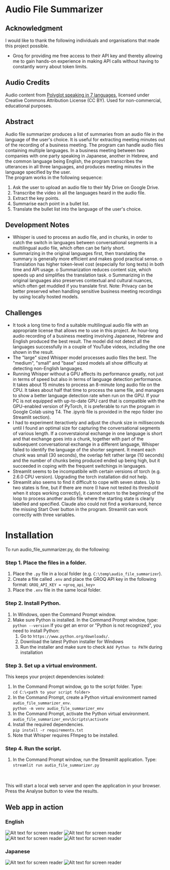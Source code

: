 # Audio File Summarizer

## Acknowledgment
I would like to thank the following individuals and organisations that made this project possible.
* Groq for providing me free access to their API key and thereby allowing me to gain hands-on experience in making API calls without having to constantly worry about token limits.

## Audio Credits
Audio content from [Polyglot speaking in 7 languages](https://www.youtube.com/watch?v=esaXXVD0PTc), licensed under Creative Commons Attribution License (CC BY). Used for non-commercial, educational purposes.

## Abstract
Audio file summarizer produces a list of summaries from an audio file in the language of the user's choice. It is useful for extracting meeting minutes out of the recording of a business meeting. The program can handle audio files containing multiple languages. In a business meeting between two companies with one party speaking in Japanese, another in Hebrew, and the common language being English, the program transcribes the utterances in all three languages, and produces meeting minutes in the language specified by the user.
<br>
The program works in the following sequence:
1. Ask the user to upload an audio file to their My Drive on Google Drive.
2. Transcribe the video in all the languages heard in the audio file.
3. Extract the key points.
4. Summarise each point in a bullet list.
5. Translate the bullet list into the language of the user's choice.

## Development Notes
* Whisper is used to process an audio file, and in chunks, in order to catch the switch in languages between conversational segments in a multilingual audio file, which often can be fairly short. 
* Summarizing in the original languages first, then translating the summary is generally more efficient and makes good practical sense.
o Translation has higher token-level cost (especially for long texts) in both time and API usage.
o Summarization reduces content size, which speeds up and simplifies the translation task.
o Summarizing in the original languages also preserves contextual and cultural nuances, which often get muddled if you translate first.
Note: Privacy can be better preserved when handling sensitive business meeting recordings by using locally hosted models.

## Challenges
* It took a long time to find a suitable multilingual audio file with an appropriate license that allows me to use in this project. An hour-long audio recording of a business meeting involving Japanese, Hebrew and English produced the best result. The model did not detect all the languages successfully in a couple of YouTube videos, including the one shown in the result.
* The "large" sized Whisper model processes audio files the best. The "medium", "small" and "base" sized models all show difficulty at detecting non-English languages.
* Running Whisper without a GPU affects its performance greatly, not just in terms of speed but also in terms of language detection performance. It takes about 15 minutes to process an 8-minute long audio file on the CPU. It takes about half that time to process the same file, and manages to show a better language detection rate when run on the GPU. If your PC is not equipped with up-to-date GPU card that is compatible with the GPU-enabled version of PyTorch, it is preferable to run the program in Google Colab using T4. The .ipynb file is provided in the repo folder (no Streamlit section).  
* I had to experiment iteractively and adjust the chunk size in milliseconds until I found an optimal size for capturing the conversational segments of various length. If a converstaional exchange in one language is short and that exchange goes into a chunk, together with part of the subsequent conversational exchange in a different language, Whisper failed to identify the language of the shorter segment. It meant each chunk was small (30 seconds), the overlap felt rather large (10 seconds) and the number of chunks being produced ended up being high, but it succeeded in coping with the frequent switchings in languages.
* Streamlit seems to be incompatibile with certain versions of torch (e.g. 2.6.0 CPU version). Upgrading the torch installation did not help. 
* Streamlit also seems to find it difficult to cope with seven states. Up to two states is fine, but if there are more (I have not tested its threshold when it stops working correctly), it cannot return to the beginning of the loop to process another audio file where the starting state is clearly labelled and specified. Claude also could not find a workaround, hence the missing Start Over button in the program. Streamlit can work correctly with three variables. 


# Installation
To run audio_file_summarizer.py, do the following:

### Step 1. Place the files in a folder. 
1. Place the `.py` file in a local folder (e.g. `C:\temp\audio_file_summarizer`).
2. Create a file called `.env` and place the GROQ API key in the following format:
	`GROQ_API_KEY = <groq_api_key>`
3. Place the `.env` file in the same local folder. 

### Step 2. Install Python. 
1. In Windows, open the Command Prompt window.
2. Make sure Python is installed. In the Command Prompt window, type:
	`python --version`
If you get an error or "Python is not recognized", you need to install Python:
	1. Go to `https://www.python.org/downloads/`.
	2. Download the latest Python installer for Windows
	3. Run the installer and make sure to check `Add Python to PATH` during installation

### Step 3. Set up a virtual environment. 
This keeps your project dependencies isolated:
1. In the Command Prompt window, go to the script folder. Type:<br>
	`cd C:\<path to your script folder>`
2. In the Command Prompt, create a Python virtual environment named `audio_file_summarizer_env`.<br>
	`python -m venv audio_file_summarizer_env`
3. In the Command Prompt, activate the Python virtual environment.<br>
	`audio_file_summarizer_env\Scripts\activate`
4. Install the required dependencies.<br>
  `pip install -r requirements.txt`
5. Note that Whisper requires Ffmpeg to be installed. 

### Step 4. Run the script. 
1. In the Command Prompt window, run the Streamlit application. Type:<br>
	`streamlit run audio_file_summarizer.py`
<br>
<br>
This will start a local web server and open the application in your browser. Press the Analyse button to view the results. 

## Web app in action
### English
![Alt text for screen reader](https://github.com/renabracha/audio_file_summarizer/blob/main/screenshot_en1.jpg?raw=true)
![Alt text for screen reader](https://github.com/renabracha/audio_file_summarizer/blob/main/screenshot_en2.jpg?raw=true)
![Alt text for screen reader](https://github.com/renabracha/audio_file_summarizer/blob/main/screenshot_en3.jpg?raw=true)
![Alt text for screen reader](https://github.com/renabracha/audio_file_summarizer/blob/main/screenshot_en4.jpg?raw=true)

### Japanese
![Alt text for screen reader](https://github.com/renabracha/audio_file_summarizer/blob/main/screenshot_ja3.jpg?raw=true)
![Alt text for screen reader](https://github.com/renabracha/audio_file_summarizer/blob/main/screenshot_ja4.jpg?raw=true)